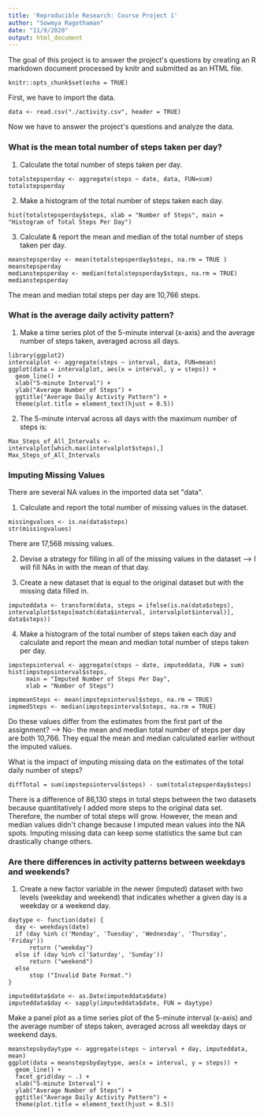 ```yaml
---
title: 'Reproducible Research: Course Project 1'
author: "Sowmya Ragothaman"
date: "11/9/2020"
output: html_document
---
```

The goal of this project is to answer the project's questions by creating an R markdown document processed by knitr and submitted as an HTML file.

```{r setup, include=FALSE}
knitr::opts_chunk$set(echo = TRUE)
```

First, we have to import the data.

```{r}
data <- read.csv("./activity.csv", header = TRUE)
```

Now we have to answer the project's questions and analyze the data.

### What is the mean total number of steps taken per day?

1. Calculate the total number of steps taken per day.

```{r}
totalstepsperday <- aggregate(steps ~ date, data, FUN=sum)
totalstepsperday
```

2. Make a histogram of the total number of steps taken each day.

```{r}
hist(totalstepsperday$steps, xlab = "Number of Steps", main = "Histogram of Total Steps Per Day")
```

3. Calculate & report the mean and median of the total number of steps taken per day.

```{r}
meanstepsperday <- mean(totalstepsperday$steps, na.rm = TRUE )
meanstepsperday
medianstepsperday <- median(totalstepsperday$steps, na.rm = TRUE)
medianstepsperday
```

The mean and median total steps per day are 10,766 steps.

### What is the average daily activity pattern?

1. Make a time series plot of the 5-minute interval (x-axis) and the average number of steps taken, averaged across all days. 

```{r}
library(ggplot2)
intervalplot <- aggregate(steps ~ interval, data, FUN=mean)
ggplot(data = intervalplot, aes(x = interval, y = steps)) +
  geom_line() +
  xlab("5-minute Interval") +
  ylab("Average Number of Steps") +
  ggtitle("Average Daily Activity Pattern") +
  theme(plot.title = element_text(hjust = 0.5))
```

2. The 5-minute interval across all days with the maximum number of steps is:

```{r}
Max_Steps_of_All_Intervals <- intervalplot[which.max(intervalplot$steps),]
Max_Steps_of_All_Intervals
```

### Imputing Missing Values

There are several NA values in the imported data set "data". 

1. Calculate and report the total number of missing values in the dataset.

```{r}
missingvalues <- is.na(data$steps)
str(missingvalues)
```

There are 17,568 missing values. 

2. Devise a strategy for filling in all of the missing values in the dataset --> I will fill NAs in with the mean of that day.

3. Create a new dataset that is equal to the original dataset but with the missing data filled in.

```{r}
imputeddata <- transform(data, steps = ifelse(is.na(data$steps), intervalplot$steps[match(data$interval, intervalplot$interval)], data$steps))
```

4. Make a histogram of the total number of steps taken each day and calculate and report the mean and median total number of steps taken per day. 

```{r}
impstepsinterval <- aggregate(steps ~ date, imputeddata, FUN = sum)
hist(impstepsinterval$steps,
     main = "Imputed Number of Steps Per Day",
     xlab = "Number of Steps")

impmeanSteps <- mean(impstepsinterval$steps, na.rm = TRUE)
impmedSteps <- median(impstepsinterval$steps, na.rm = TRUE)
```

Do these values differ from the estimates from the first part of the assignment? --> No- the mean and median total number of steps per day are both 10,766. They equal the mean and median calculated earlier without the imputed values. 

What is the impact of imputing missing data on the estimates of the total daily number of steps?

```{r}
diffTotal = sum(impstepsinterval$steps) - sum(totalstepsperday$steps)
```

There is a difference of 86,130 steps in total steps between the two datasets because quantitatively I added more steps to the original data set. Therefore, the number of total steps will grow. However, the mean and median values didn't change because I imputed mean values into the NA spots. Imputing missing data can keep some statistics the same but can drastically change others. 

### Are there differences in activity patterns between weekdays and weekends?

1. Create a new factor variable in the newer (imputed) dataset with two levels (weekday and weekend) that indicates whether a given day is a weekday or a weekend day.

```{r}
daytype <- function(date) {
  day <- weekdays(date)
  if (day %in% c('Monday', 'Tuesday', 'Wednesday', 'Thursday', 'Friday'))
      return ("weekday")
  else if (day %in% c('Saturday', 'Sunday'))
      return ("weekend")
  else
      stop ("Invalid Date Format.")
}

imputeddata$date <- as.Date(imputeddata$date)
imputeddata$day <- sapply(imputeddata$date, FUN = daytype)
```

Make a panel plot as a time series plot of the 5-minute interval (x-axis) and the average number of steps taken, averaged across all weekday days or weekend days.

```{r}
meanstepsbydaytype <- aggregate(steps ~ interval + day, imputeddata, mean)
ggplot(data = meanstepsbydaytype, aes(x = interval, y = steps)) + 
  geom_line() +
  facet_grid(day ~ .) +
  xlab("5-minute Interval") +
  ylab("Average Number of Steps") +
  ggtitle("Average Daily Activity Pattern") +
  theme(plot.title = element_text(hjust = 0.5))
```